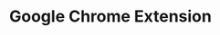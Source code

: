 ---
title: "Google Chrome Extension"
title-lower: "google chrome extension"
title-upper: "GOOGLE CHROME EXTENSION"
post-count: 1
---